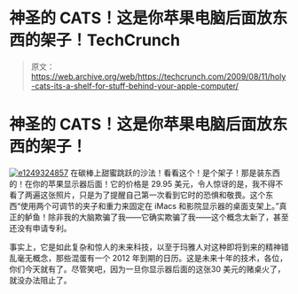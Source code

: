# 神圣的 CATS！这是你苹果电脑后面放东西的架子！TechCrunch

> 原文：<https://web.archive.org/web/https://techcrunch.com/2009/08/11/holy-cats-its-a-shelf-for-stuff-behind-your-apple-computer/>

# 神圣的 CATS！这是你苹果电脑后面放东西的架子！

[![e1249324857](img/acd19191a3026c3b8499fa9f046ffbbe.png "e1249324857")](https://web.archive.org/web/20221006115240/https://beta.techcrunch.com/wp-content/uploads/2009/08/e1249324857.jpg) 在碳棒上甜蜜跳跃的沙法！看看这个！是个架子！那是装东西的！在你的苹果显示器后面！它的价格是 29.95 美元，令人惊讶的是，我不得不看了两遍这张照片，只是为了提醒自己第一次看到它时的恐惧和敬畏。这个东西“使用两个可调节的夹子和重力来固定在 iMacs 和影院显示器的桌面支架上。”真正的鲈鱼！除非我的大脑欺骗了我——它确实欺骗了我——这个概念太新了，甚至还没有申请专利。

事实上，它是如此复杂和惊人的未来科技，以至于玛雅人对这种即将到来的精神错乱毫无概念，那些混蛋有一个 2012 年到期的日历。这是未来十年的技术，各位，你们今天就有了。尽管笑吧，因为一旦你显示器后面的这张30 美元的赌桌火了，就没办法阻止了。